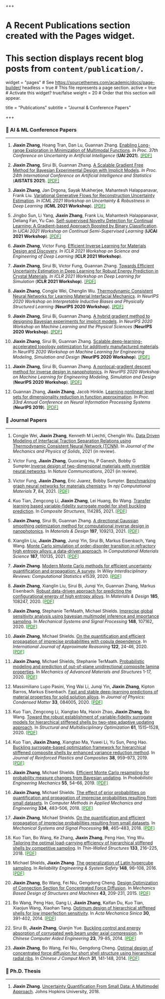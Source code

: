 +++
# A Recent Publications section created with the Pages widget.
# This section displays recent blog posts from `content/publication/`.

widget = "pages"  # See https://sourcethemes.com/academic/docs/page-builder/
headless = true  # This file represents a page section.
active = true  # Activate this widget? true/false
weight = 20  # Order that this section will appear.

title = "Publications"
subtitle = "Journal & Conference Papers"

+++

### 📝 AI & ML Conference Papers
---   
<!-- &nbsp;      -->


1. **Jiaxin Zhang**, Hoang Tran, Dan Lu, Guannan Zhang. [Enabling Long-range Exploration in Minimization of Multimodal Functions](https://arxiv.org/abs/2002.03001). *In Proc. 37th Conference on Uncertainty in Artificial Intelligence* (**UAI 2021**). [<font color=green> [PDF] </font>](2021_UAI.pdf)
<!-- [Code](https://arxiv.org/abs/2002.03001) -->

2. **Jiaxin Zhang**, Sirui Bi, Guannan Zhang. [A Scalable Gradient Free Method for Bayesian Experimental Design with Implicit Models](http://proceedings.mlr.press/v130/zhang21l.html). *In Proc. 24th International Conference on Artificial Intelligence and Statistics* (**AISTATS 2021**). [<font color=green> [PDF] </font>](2021_AISTATS.pdf)

3. **Jiaxin Zhang**, Jan Drgona, Sayak Mukherjee, Mahantesh Halappanavar, Frank Liu. [Variational Generative Flows for Reconstruction Uncertainty Estimation](https://sites.google.com/view/udlworkshop2021/home). *In ICML 2021 Workshop on Uncertainty & Robustness in Deep Learning* (**ICML 2021 Workshop**). [<font color=green> [PDF] </font>](2021_ICML_UDL.pdf)

<!-- 4. Zhuohang Li, Luyang Liu, **Jiaxin Zhang**, Jian Liu. [Byzantine-resilient Aggregation for Federated Learning via Spatial-temporal Pattern Analysis](http://federated-learning.org/fl-icml-2021/). *In ICML 2021 Workshop on Federated Learning for User Privacy and Data Confidentiality* (**ICML 2021 Workshop**). -->

5. Jingbo Sun, Li Yang, **Jiaxin Zhang**, Frank Liu, Mahantesh Halappanavar, Deliang Fan, Yu Cao. [Self-supervised Novelty Detection for Continual Learning: A Gradient-based Approach Boosted by Binary Classification](https://sites.google.com/view/sscl-workshop-ijcai-2021/). *In IJCAI 2021 Workshop on Continual Semi-Supervised Learning* (**IJCAI 2021 Workshop**). [<font color=green> [PDF] </font>](2021_IJCAI.pdf)

3. **Jiaxin Zhang**, Victor Fung. [Efficient Inverse Learning for Materials Design and Discovery](https://sites.google.com/view/sedl-workshop). *In ICLR 2021 Workshop on Science and Engineering of Deep Learning* (**ICLR 2021 Workshop**).

4. **Jiaxin Zhang**, Sirui Bi, Victor Fung, Guannan Zhang. [Towards Efficient Uncertainty Estimation in Deep Learning for Robust Energy Prediction in Crystal Materials](https://simdl.github.io/overview/). *In ICLR 2021 Workshop on Deep Learning for Simulation* (**ICLR 2021 Workshop**). [<font color=green> [PDF] </font>](2021_ICLR.pdf)

5. **Jiaxin Zhang**, Congjie Wei, Chenglin Wu. [Thermodynamic Consistent Neural Networks for Learning Material Interfacial Mechanics](https://arxiv.org/abs/2011.14172). *In NeurIPS 2020 Workshop on Interpretable Inductive Biases and Physically Structured Learning* (**NeurIPS 2020 Workshop**). [<font color=green> [PDF] </font>](2020_NeurIPS_workshop_TCNN.pdf)

6. **Jiaxin Zhang**, Sirui Bi, Guannan Zhang. [A hybrid gradient method to designing Bayesian experiments for implicit models](https://arxiv.org/abs/2103.08594). *In NeurIPS 2020 Workshop on Machine Learning and the Physical Sciences* (**NeurIPS 2020 Workshop**). [<font color=green> [PDF] </font>](2020_NeurIPS_workshop_BED.pdf)

7. **Jiaxin Zhang**, Sirui Bi, Guannan Zhang. [Scalable deep-learning-accelerated topology optimization for additively manufactured materials](https://arxiv.org/abs/2011.14177). *In NeurIPS 2020 Workshop on Machine Learning for Engineering Modeling, Simulation and Design* (**NeurIPS 2020 Workshop**). [<font color=green> [PDF] </font>](2020_NeurIPS_workshop_topopt.pdf)

8. **Jiaxin Zhang**, Sirui Bi, Guannan Zhang. [A nonlocal-gradient descent method for inverse design in nanophotonics](https://arxiv.org/abs/2007.15079). *In NeurIPS 2020 Workshop on Machine Learning for Engineering Modeling, Simulation and Design* (**NeurIPS 2020 Workshop**). [<font color=green> [PDF] </font>](2020_NeurIPS_workshop_design.pdf)

9. Guannan Zhang, **Jiaxin Zhang**, Jacob Hinkle. [Learning nonlinear level sets for dimensionality reduction in function approximation](https://proceedings.neurips.cc/paper/2019/hash/464074179972cbbd75a39abc6954cd12-Abstract.html). *In Proc. 33rd Annual Conference on Neural Information Processing Systems* (**NeurIPS 2019**). [<font color=green> [PDF] </font>](2019_NeurIPS.pdf)

<!-- --- -->
### 📝 Journal Papers
---  

1. Congjie Wei, **Jiaxin Zhang**, Kenneth M Liechti, Chenglin Wu. [Data Driven Modeling of Interfacial Traction Separation Relations using Thermodynamic Consistent Neural Network (TCNN)](https://arxiv.org/abs/2011.09946). In *Journal of the Mechanics and Physics of Solids*, 2021 (in review).

2. Victor Fung, **Jiaxin Zhang**, Guoxiang Hu, P Ganesh, Bobby G Sumpter.[Inverse design of two-dimensional materials with invertible neural networks](https://arxiv.org/abs/2106.03013).  In *Nature Communications*, 2021 (in review).

3. Victor Fung, **Jiaxin Zhang**, Eric Juarez, Bobby Sumpter. [Benchmarking graph neural networks for materials chemistry](https://www.nature.com/articles/s41524-021-00554-0). In *npj Computational Materials* **7**, 84, 2021. [<font color=green> [PDF] </font>](2021_npj.pdf)

4. Kuo Tian, Zengcong Li, **Jiaxin Zhang**, Lei Huang, Bo Wang. [Transfer learning based variable-fidelity surrogate model for shell buckling prediction](https://www.sciencedirect.com/science/article/abs/pii/S0263822321007479). In *Composite Structures*, 114285, 2021. [<font color=green> [PDF] </font>](2021_composite_structures.pdf)

3. **Jiaxin Zhang**, Sirui Bi, Guannan Zhang. [A directional Gaussian smoothing optimization method for computational inverse design in nanophotonics](https://www.sciencedirect.com/science/article/pii/S0264127520307486). In *Materials & Design* **197**, 109213, 2021. [<font color=green> [PDF] </font>](2021_materials_design.pdf)

3. Xianglin Liu, **Jiaxin Zhang**, Junqi Yin, Sirui Bi, Markus Eisenbach, Yang Wang. [Monte Carlo simulation of order-disorder transition in refractory high entropy alloys: a data-driven approach](https://www.sciencedirect.com/science/article/abs/pii/S0927025620306261). In *Computational Materials Science* **187**, 110135, 2021. [<font color=green> [PDF] </font>](2021_CMS.pdf)

4. **Jiaxin Zhang**. [Modern Monte Carlo methods for efficient uncertainty quantification and propagation: A survey](https://onlinelibrary.wiley.com/doi/abs/10.1002/wics.1539). In *Wiley Interdisciplinary Reviews: Computational Statistics* e1539, 2020. [<font color=green> [PDF] </font>](2021_wics.pdf)

8. **Jiaxin Zhang**, Xianglin Liu, Sirui Bi, Junqi Yin, Guannan Zhang, Markus Eisenbach. [Robust data-driven approach for predicting the configurational energy of high entropy alloys](https://www.sciencedirect.com/science/article/pii/S0264127519306859). In *Materials & Design* **185**, 108247, 2020. [<font color=green> [PDF] </font>](2020_materials_design.pdf)

5. **Jiaxin Zhang**, Stephanie TerMaath, Michael Shields. [Imprecise global sensitivity analysis using bayesian multimodel inference and importance sampling](https://www.sciencedirect.com/science/article/abs/pii/S0888327020305483). In *Mechanical Systems and Signal Processing* **148**, 107162, 2020. [<font color=green> [PDF] </font>](2020_MSSP.pdf)

6. **Jiaxin Zhang**, Michael Shields. [On the quantification and efficient propagation of imprecise probabilities with copula dependence](https://www.sciencedirect.com/science/article/abs/pii/S0888613X20301511). In *International Journal of Approximate Reasoning* **122**, 24-46, 2020. [<font color=green> [PDF] </font>](2020_IJAR.pdf)

7. **Jiaxin Zhang**, Michael Shields, Stephanie TerMaath. [Probabilistic modeling and prediction of out-of-plane unidirectional composite lamina properties](https://www.tandfonline.com/doi/abs/10.1080/15376494.2020.1733713). In *Mechanics of Advanced Materials and Structures* 1-17, 2020. [<font color=green> [PDF] </font>](2020_MAMS.pdf)

9. Massimiliano Lupo Pasini, Ying Wai Li, Junqi Yin, **Jiaxin Zhang**, Kipton Barros, Markus Eisenbach. [Fast and stable deep-learning predictions of material properties for solid solution alloys](https://iopscience.iop.org/article/10.1088/1361-648X/abcb10/meta). In *Journal of Physics: Condensed Matter* **33**, 084005, 2020. [<font color=green> [PDF] </font>](2020_JPCM.pdf)

10. Kuo Tian, Zengcong Li, Xiangtao Ma, Haixin Zhao, **Jiaxin Zhang**, Bo Wang. [Toward the robust establishment of variable-fidelity surrogate models for hierarchical stiffened shells by two-step adaptive updating approach](https://link.springer.com/article/10.1007/s00158-019-02432-2). In *Structural and Multidisciplinary Optimization* **61**, 1515–1528, 2020. [<font color=green> [PDF] </font>](2019_SMO.pdf)

11. Kuo Tian, **Jiaxin Zhang**, Xiangtao Ma, Yuwei Li, Yu Sun, Peng Hao. [Buckling surrogate-based optimization framework for hierarchical stiffened composite shells by enhanced variance reduction method](https://link.springer.com/article/10.1007/s00158-019-02432-2). In *Journal of Reinforced Plastics and Composites* **38**, 959–973, 2019. [<font color=green> [PDF] </font>](2019_JRPC.pdf)

12. **Jiaxin Zhang**, Michael Shields. [Efficient Monte Carlo resampling for probability measure changes from Bayesian updating](https://www.sciencedirect.com/science/article/abs/pii/S0266892018300535). In *Probabilistic Engineering Mechanics* **55**, 54–66, 2019. [<font color=green> [PDF] </font>](2019_PEM.pdf)

13. **Jiaxin Zhang**, Michael Shields. [The effect of prior probabilities on quantification and propagation of imprecise probabilities resulting from small datasets](https://www.sciencedirect.com/science/article/abs/pii/S0045782518300525). In *Computer Methods in Applied Mechanics and Engineering* **334**, 483–506, 2018. [<font color=green> [PDF] </font>](2018_CMAME.pdf)

14. **Jiaxin Zhang**, Michael Shields. [On the quantification and efficient propagation of imprecise probabilities resulting from small datasets](https://www.sciencedirect.com/science/article/abs/pii/S0888327017302376). In *Mechanical Systems and Signal Processing* **98**, 465–483, 2018. [<font color=green> [PDF] </font>](2018_MSSP.pdf)

16. Kuo Tian, Bo Wang, Ke Zhang, **Jiaxin Zhang**, Peng Hao, Ying Wu. [Tailoring the optimal load-carrying efficiency of hierarchical stiffened shells by competitive sampling](https://www.sciencedirect.com/science/article/abs/pii/S0263823117315185). In *Thin-Walled Structures* **133**, 216–225, 2018. [<font color=green> [PDF] </font>](2018_TWS.pdf)

17. Michael Shields, **Jiaxin Zhang**. [The generalization of Latin hypercube sampling](https://www.sciencedirect.com/science/article/abs/pii/S0951832015003543). In *Reliability Engineering & System Safety* **148**, 96–108, 2016. [<font color=green> [PDF] </font>](2016_RESS.pdf)

18. **Jiaxin Zhang**, Bo Wang, Fei Niu, Gengdong Cheng. [Design Optimization of Connection Section for Concentrated Force Diffusion](https://www.tandfonline.com/doi/abs/10.1080/15397734.2014.942816). In *Mechanics Based Design of Structures and Machines* **43**, 209-231, 2015. [<font color=green> [PDF] </font>](2015_MBDS.pdf)

19. Bo Wang, Peng Hao, Gang Li, **Jiaxin Zhang**, Kaifan Du, Kuo Tian, Xiaojun Wang, Xiaohan Tang. [Optimum design of hierarchical stiffened shells for low imperfection sensitivity](https://link.springer.com/article/10.1007/s10409-014-0003-3). In *Acta Mechanica Sinica* **30**, 391-402, 2014. [<font color=green> [PDF] </font>](2014_AMS.pdf)

20. Sirui Bi, **Jiaxin Zhang**, Qianjin Yue. [Buckling control and energy absorption of corrugated web beam under axial compression](https://www.researchgate.net/publication/271273480_Buckling_control_and_energy_absorption_of_corrugated_web_beam_under_axial_compression). In *Chinese Computer Aided Engineering* **23**, 79-85, 2014. [<font color=green> [PDF] </font>](2014_JCAM.pdf)

21. **Jiaxin Zhang**, Bo Wang, Fei Niu, Gengdong Cheng. [Optimal design of concentrated force diffusion for short shell structure using hierarchical radial ribs](https://www.researchgate.net/publication/287516016_Optimal_design_of_concentrated_force_diffusion_for_short_shell_structure_using_hierarchical_radial_ribs). In *Chinese J Comput Mech* **31**, 141-148, 2014. [<font color=green> [PDF] </font>](2014_CJCM.pdf)

### 📝 Ph.D. Thesis
---  

1. **Jiaxin Zhang**. [Uncertainty Quantification From Small Data: A Multimodel Approach](https://jscholarship.library.jhu.edu/handle/1774.2/60067). Johns Hopkins University, 2018.







<!-- 2. ICLR 2021 - [No MCMC for me: Amortized sampling for fast and stable training of energy-based models](https://arxiv.org/abs/2010.04230) by Will Grathwohl et al.

   >[Github Code](https://github.com/wgrathwohl/VERA)

3. NeurIPS 2019 - [Implicit Generation and Modeling with Energy-Based Models](https://arxiv.org/abs/1903.08689) by YiLun Du and Igor Mordatch

   >[Github Code](https://github.com/openai/ebm_code_release)

4. ICLR 2020 - [Your Classifier is Secretly an Energy Based Model and You Should Treat it Like One](https://arxiv.org/abs/1912.03263) by Will Grathwohl et al. -->

